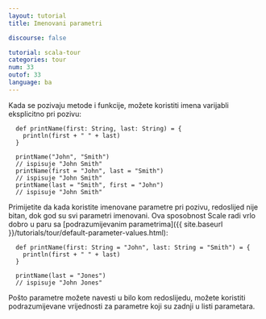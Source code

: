 ```yaml
---
layout: tutorial
title: Imenovani parametri

discourse: false

tutorial: scala-tour
categories: tour
num: 33
outof: 33
language: ba
---
```


Kada se pozivaju metode i funkcije, možete koristiti imena varijabli eksplicitno pri pozivu:

      def printName(first: String, last: String) = {
        println(first + " " + last)
      }

      printName("John", "Smith")
      // ispisuje "John Smith"
      printName(first = "John", last = "Smith")
      // ispisuje "John Smith"
      printName(last = "Smith", first = "John")
      // ispisuje "John Smith"

Primijetite da kada koristite imenovane parametre pri pozivu, redoslijed nije bitan, dok god su svi parametri imenovani.
Ova sposobnost Scale radi vrlo dobro u paru sa [podrazumijevanim parametrima]({{ site.baseurl }}/tutorials/tour/default-parameter-values.html):

      def printName(first: String = "John", last: String = "Smith") = {
        println(first + " " + last)
      }

      printName(last = "Jones")
      // ispisuje "John Jones"

Pošto parametre možete navesti u bilo kom redoslijedu, možete koristiti podrazumijevane vrijednosti za parametre koji su zadnji u listi parametara.
